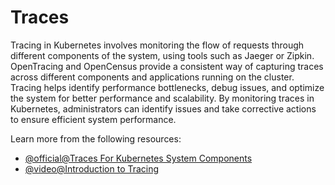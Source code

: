 # Traces

Tracing in Kubernetes involves monitoring the flow of requests through different components of the system, using tools such as Jaeger or Zipkin. OpenTracing and OpenCensus provide a consistent way of capturing traces across different components and applications running on the cluster. Tracing helps identify performance bottlenecks, debug issues, and optimize the system for better performance and scalability. By monitoring traces in Kubernetes, administrators can identify issues and take corrective actions to ensure efficient system performance.

Learn more from the following resources:

- [@official@Traces For Kubernetes System Components](https://kubernetes.io/docs/concepts/cluster-administration/system-traces/)
- [@video@Introduction to Tracing](https://www.youtube.com/watch?v=idDu_jXqf4E)

